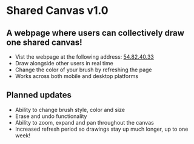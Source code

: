 # Shared Canvas v1.0

## A webpage where users can collectively draw one shared canvas!
- Vist the webpage at the following address: [54.82.40.33](http://54.82.40.33)
- Draw alongside other users in real time
- Change the color of your brush by refreshing the page
- Works across both mobile and desktop platforms

## Planned updates
- Ability to change brush style, color and size
- Erase and undo functionality
- Ability to zoom, expand and pan throughout the canvas
- Increased refresh period so drawings stay up much longer, up to one week!
